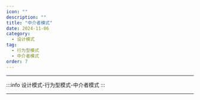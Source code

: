 ```yaml
---
icon: ""
description: ""
title: "中介者模式"
date: 2024-11-06
category:
  - 设计模式
tag:
  - 行为型模式
  - 中介者模式
order: 7
---
```


---

:::info
设计模式-行为型模式-中介者模式
:::

---


